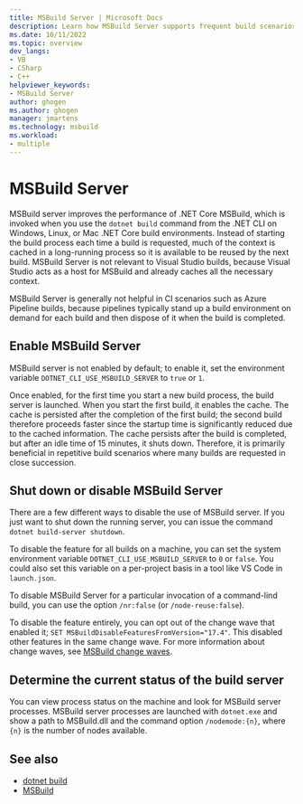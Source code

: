 ```yaml
---
title: MSBuild Server | Microsoft Docs
description: Learn how MSBuild Server supports frequent build scenarios by cacheing build context over multiple builds.
ms.date: 10/11/2022
ms.topic: overview
dev_langs:
- VB
- CSharp
- C++
helpviewer_keywords:
- MSBuild Server
author: ghogen
ms.author: ghogen
manager: jmartens
ms.technology: msbuild
ms.workload:
- multiple
---
```

# MSBuild Server

MSBuild server improves the performance of .NET Core MSBuild, which is invoked when you use the `dotnet build` command from the .NET CLI on Windows, Linux, or Mac .NET Core build environments. Instead of starting the build process each time a build is requested, much of the context is cached in a long-running process so it is available to be reused by the next build.  MSBuild Server is not relevant to Visual Studio builds, because Visual Studio acts as a host for MSBuild and already caches all the necessary context.

MSBuild Server is generally not helpful in CI scenarios such as Azure Pipeline builds, because pipelines typically stand up a build environment on demand for each build and then dispose of it when the build is completed.

## Enable MSBuild Server

MSBuild server is not enabled by default; to enable it, set the environment variable `DOTNET_CLI_USE_MSBUILD_SERVER` to `true` or `1`.

Once enabled, for the first time you start a new build process, the build server is launched. When you start the first build, it enables the cache. The cache is persisted after the completion of the first build; the second build therefore proceeds faster since the startup time is significantly reduced due to the cached information. The cache persists after the build is completed, but after an idle time of 15 minutes, it shuts down. Therefore, it is primarily beneficial in repetitive build scenarios where many builds are requested in close succession.

## Shut down or disable MSBuild Server

There are a few different ways to disable the use of MSBuild server. If you just want to shut down the running server, you can issue the command `dotnet build-server shutdown`.

To disable the feature for all builds on a machine, you can set the system environment variable `DOTNET_CLI_USE_MSBUILD_SERVER` to `0` or `false`. You could also set this variable on a per-project basis in a tool like VS Code in `launch.json`.

To disable MSBuild Server for a particular invocation of a command-lind build, you can use the option `/nr:false` (or `/node-reuse:false`).

To disable the feature entirely, you can opt out of the change wave that enabled it; `SET MSBuildDisableFeaturesFromVersion="17.4"`. This disabled other features in the same change wave. For more information about change waves, see [MSBuild change waves](change-waves.md).

## Determine the current status of the build server

You can view process status on the machine and look for MSBuild server processes. MSBuild server processes are launched with `dotnet.exe` and show a path to MSBuild.dll and the command option `/nodemode:{n}`, where `{n}` is the number of nodes available.

## See also

- [dotnet build](/dotnet/core/tools/dotnet-build)
- [MSBuild](msbuild.md)
